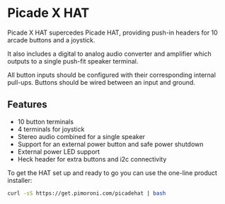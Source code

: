 <!--
---
name: Picade X HAT
class: board
type: io,power
formfactor: HAT
manufacturer: Pimoroni
description: Arcade inputs & digital amp
buy: https://shop.pimoroni.com/products/picade
github: https://github.com/pimoroni/picade-hat
image: 'picade-x-hat.png'
pincount: 40
eeprom: setup
power:
  '1':
  '2':
ground:
  '6':
  '9':
  '14':
  '20':
  '25':
  '30':
  '34':
  '39':
pin:
  '7':
    name: Shutdown
    mode: output
    active: low
  '8':
    name: 'Button 8'
    mode: input
    active: low
  '10':
    name: 'Button 7'
    mode: input
    active: low
  '11':
    name: Power Button
    mode: input
    active: low
  '12':
    name: I2S Clock
  '13':
    name: Enter
    mode: input
    active: low
  '15':
    name: Escape
    mode: input
    active: low
  '16':
    name: Coin
    mode: input
    active: low
  '18':
    name: Start
    mode: input
    active: low
  '19':
    name: 'Button 6'
    mode: input
    active: low
  '21':
    name: 'Button 5'
    mode: input
    active: low
  '22':
    name: 'Button 4'
    mode: input
    active: low
  '23':
    name: 'Button 2'
    mode: input
    active: low
  '24':
    name: 'Button 3'
    mode: input
    active: low
  '29':
    name: 'Button 1'
    mode: input
    active: low
  '31':
    name: Down
    mode: input
    active: low
  '32':
    name: Up
    mode: input
    active: low
  '33':
    name: 'Power LED'
    mode: output
    active: high
  '35':
    name: I2S WS
  '36':
    name: Right
    mode: input
    active: low
  '38':
    name: Left
    mode: input
    active: low
  '40':
    name: I2S Data
install:
  'devices':
  - 'i2s'
-->
# Picade X HAT

Picade X HAT supercedes Picade HAT, providing push-in headers for 10 arcade buttons and a joystick.

It also includes a digital to analog audio converter and amplifier which outputs to a single push-fit speaker terminal.

All button inputs should be configured with their corresponding internal pull-ups. Buttons should be wired between an input and ground.

## Features

* 10 button terminals
* 4 terminals for joystick
* Stereo audio combined for a single speaker
* Support for an external power button and safe power shutdown
* External power LED support
* Heck header for extra buttons and i2c connectivity

To get the HAT set up and ready to go you can use the one-line product installer:

```bash
curl -sS https://get.pimoroni.com/picadehat | bash
```
